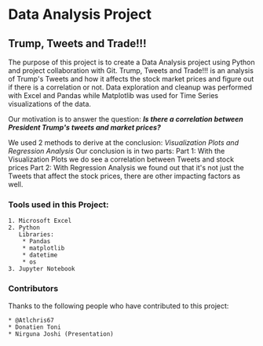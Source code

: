 # Data Analysis Project

## Trump, Tweets and Trade!!!

The purpose of this project is to create a Data Analysis project using Python and project collaboration with Git. Trump, Tweets and Trade!!! is an analysis of Trump's Tweets and how it affects the stock market prices and figure out if there is a correlation or not. Data exploration and cleanup was performed with Excel and Pandas while Matplotlib was used for Time Series visualizations of the data. 

Our motivation is to answer the question: ***Is there a correlation between President Trump's tweets and market prices?***
  
We used 2 methods to derive at the conclusion: *Visualization Plots and Regression Analysis*
Our conclusion is in two parts: 
    Part 1: With the Visualization Plots we do see a correlation between Tweets and stock prices
    Part 2: With Regression Analysis we found out that it's not just the Tweets that affect the stock prices, there are other impacting factors as well.

### Tools used in this Project:
    1. Microsoft Excel
    2. Python
       Libraries:
        * Pandas 
        * matplotlib
        * datetime
        * os
    3. Jupyter Notebook
      
### Contributors

Thanks to the following people who have contributed to this project:
    
    * @Atlchris67
    * Donatien Toni
    * Nirguna Joshi (Presentation)
